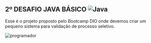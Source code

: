 
## 2º DESAFIO JAVA BÁSICO ![Java](https://upload.wikimedia.org/wikipedia/en/thumb/3/30/Java_programming_language_logo.svg/20px-Java_programming_language_logo.svg.png)

Esse é o projeto proposto pelo Bootcamp DIO onde devemos criar um pequeno sistema para validação de processo seletivo.

![programador](https://gifs.eco.br/wp-content/uploads/2022/11/gifs-de-programador-0.gif)
